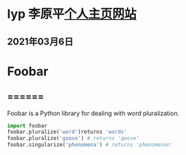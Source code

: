 # lyp 李原平[个人主页网站](http://liyuanping.free.idcfengye.com/)
## 2021年03月6日
# Foobar
======
---------
Foobar is a Python library for dealing with word pluralization.
```python
import foobar
foobar.pluralize('word')returns 'words'
foobar.pluralize('goose') # returns 'geese'
foobar.singularize('phenomena') # returns 'phenomenon'
```
